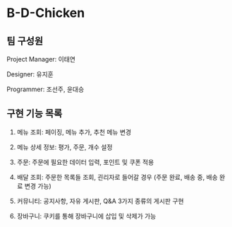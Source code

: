 # B-D-Chicken

팀 구성원
-------------
Project Manager: 이태연

Designer: 유지훈

Programmer: 조선주, 윤대승

구현 기능 목록
-------------
1. 메뉴 조회: 페이징, 메뉴 추가, 추천 메뉴 변경

2. 메뉴 상세 정보: 평가, 주문, 개수 설정

3. 주문: 주문에 필요한 데이터 입력, 포인트 및 쿠폰 적용 

4. 배달 조회: 주문한 목록들 조회, 괸리자로 들어갈 경우 (주문 완료, 배송 중, 배송 완료 변경 가능)

5. 커뮤니티: 공지사항, 자유 게시판, Q&A 3가지 종류의 게시판 구현

6. 장바구니: 쿠키를 통해 장바구니에 삽입 및 삭제가 가능

